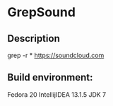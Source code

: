 GrepSound
=========


Description
-----------
grep -r * https://soundcloud.com


Build environment:
------------------
Fedora 20
IntellijIDEA 13.1.5
JDK 7
